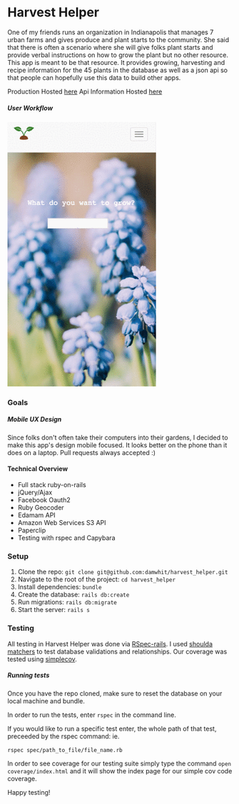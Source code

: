 # Harvest Helper

One of my friends runs an organization in Indianapolis that manages 7 urban farms and gives produce and plant starts to the community. She said that there is often a scenario where she will give folks plant starts and provide verbal instructions on how to grow the plant but no other resource. This app is meant to be that resource. It provides growing, harvesting and recipe information for the 45 plants in the database as well as a json api so that people can hopefully use this data to build other apps.

Production Hosted [here](https://harvesthelper.herokuapp.com)
Api Information Hosted [here](https://harvesthelper.herokuapp.com/developers)

##### User Workflow
 ![user workflow](app/assets/images/workflow.gif)
 

### Goals
##### Mobile UX Design
Since folks don't often take their computers into their gardens, I decided to make this app's design mobile focused.  It looks better on the phone than it does on a laptop.  Pull requests always accepted :)

#### Technical Overview
* Full stack ruby-on-rails
* jQuery/Ajax
* Facebook Oauth2
* Ruby Geocoder
* Edamam API
* Amazon Web Services S3 API
* Paperclip
* Testing with rspec and Capybara

### Setup
1. Clone the repo: `git clone git@github.com:damwhit/harvest_helper.git`
1. Navigate to the root of the project: `cd harvest_helper`
1. Install dependencies: `bundle`
1. Create the database: `rails db:create`
1. Run migrations: `rails db:migrate`
1. Start the server: `rails s`

### Testing
All testing in Harvest Helper was done via [RSpec-rails](https://github.com/rspec/rspec-rails).  I used [shoulda matchers](https://github.com/thoughtbot/shoulda-matchers) to test database validations and relationships.  Our coverage was tested using [simplecov](https://github.com/colszowka/simplecov).

##### Running tests
Once you have the repo cloned, make sure to reset the database on your local machine and bundle.

In order to run the tests, enter `rspec` in the command line.

If you would like to run a specific test enter, the whole path of that test, preceeded by the rspec command: ie. 

```
rspec spec/path_to_file/file_name.rb
```

In order to see coverage for our testing suite simply type the command `open coverage/index.html` and it will show the index page for our simple cov code coverage. 

Happy testing!
